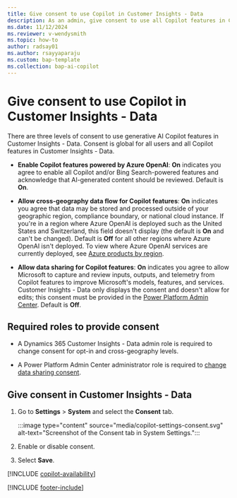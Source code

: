 ```yaml
---
title: Give consent to use Copilot in Customer Insights - Data
description: As an admin, give consent to use all Copilot features in Customer Insights - Data
ms.date: 11/12/2024
ms.reviewer: v-wendysmith
ms.topic: how-to
author: radsay01
ms.author: rsayyaparaju 
ms.custom: bap-template
ms.collection: bap-ai-copilot 
---
```


# Give consent to use Copilot in Customer Insights - Data

There are three levels of consent to use generative AI Copilot features in Customer Insights - Data. Consent is global for all users and all Copilot features in Customer Insights - Data.

- **Enable Copilot features powered by Azure OpenAI**: **On** indicates you agree to enable all Copilot and/or Bing Search-powered features and acknowledge that AI-generated content should be reviewed. Default is **On**.

- **Allow cross-geography data flow for Copilot features**: **On** indicates you agree that data may be stored and processed outside of your geographic region, compliance boundary, or national cloud instance. If you're in a region where Azure OpenAI is deployed such as the United States and Switzerland, this field doesn't display (the default is **On** and can't be changed). Default is **Off** for all other regions where Azure OpenAI isn't deployed. To view where Azure OpenAI services are currently deployed, see [Azure products by region](https://azure.microsoft.com/explore/global-infrastructure/products-by-region/?products=cognitive-services&regions=all).

- **Allow data sharing for Copilot features**: **On** indicates you agree to allow Microsoft to capture and review inputs, outputs, and telemetry from Copilot features to improve Microsoft's models, features, and services. Customer Insights - Data only displays the consent and doesn't allow for edits; this consent must be provided in the [Power Platform Admin Center](https://admin.powerplatform.microsoft.com/). Default is **Off**.

## Required roles to provide consent

- A Dynamics 365 Customer Insights - Data admin role is required to change consent for opt-in and cross-geography levels.

- A Power Platform Admin Center administrator role is required to [change data sharing consent](/power-platform/faqs-copilot-data-sharing).

## Give consent in Customer Insights - Data

1. Go to **Settings** > **System** and select the **Consent** tab.

   :::image type="content" source="media/copilot-settings-consent.svg" alt-text="Screenshot of the Consent tab in System Settings.":::

1. Enable or disable consent.

1. Select **Save**.

[!INCLUDE [copilot-availability](includes/copilot-availability.md)]

[!INCLUDE [footer-include](includes/footer-banner.md)]
